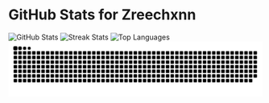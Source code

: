 
# GitHub Stats for Zreechxnn

![GitHub Stats](https://github-readme-stats.vercel.app/api?username=Zreechxnn&theme=radical&show_icons=true&count_private=true)
![Streak Stats](https://github-readme-streak-stats.herokuapp.com/?user=Zreechxnn&theme=highcontrast)
![Top Languages](https://github-readme-stats.vercel.app/api/top-langs/?username=Zreechxnn&layout=compact&theme=radical)
![GitHub Contribution Snake](https://raw.githubusercontent.com/Zreechxnn/Zreechxnn/<branch-name>/dist/snake.svg)

